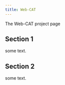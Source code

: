```yaml
---
title: Web-CAT
---
```


The Web-CAT project page

## Section 1

some text.

## Section 2

some text.
